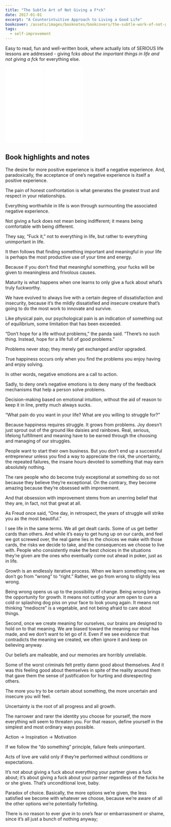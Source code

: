 ```yaml
---
title: "The Subtle Art of Not Giving a F*ck"
date: 2017-01-01
excerpt: "A Counterintuitive Approach to Living a Good Life"
bookcover: /assets/images/booknotes/bookcovers/the-subtle-work-of-not-giving-a-f--k.jpg
tags:
  - self-improvement
---
```


Easy to read, fun and well-written book, where actually lots of SERIOUS life lessons are addressed - giving f*cks 
about the important things in life and not giving a f*ck for everything else.

<iframe style="width:120px;height:240px;" marginwidth="0" marginheight="0" scrolling="no" frameborder="0" src="//ws-na.amazon-adsystem.com/widgets/q?ServiceVersion=20070822&OneJS=1&Operation=GetAdHtml&MarketPlace=US&source=ac&ref=qf_sp_asin_til&ad_type=product_link&tracking_id=adrianmatei.me-20&marketplace=amazon&region=US&placement=B019MMUA8S&asins=B019MMUA8S&linkId=9d59b4af671349eaec1474441d3005cf&show_border=true&link_opens_in_new_window=true&price_color=333333&title_color=0066c0&bg_color=ffffff">
     </iframe>
<iframe style="width:120px;height:240px;" marginwidth="0" marginheight="0" scrolling="no" frameborder="0" src="//ws-eu.amazon-adsystem.com/widgets/q?ServiceVersion=20070822&OneJS=1&Operation=GetAdHtml&MarketPlace=DE&source=ac&ref=qf_sp_asin_til&ad_type=product_link&tracking_id=adrianmatei.me-21&marketplace=amazon&region=DE&placement=B019MMUA8S&asins=B019MMUA8S&linkId=1ddb6bfaab0e1b2f2f47ce3812b45309&show_border=true&link_opens_in_new_window=true&price_color=333333&title_color=0066c0&bg_color=ffffff">
    </iframe>     
 
## Book highlights and notes

The desire for more positive experience is itself a negative experience. And, paradoxically, the acceptance of one’s negative experience is itself a positive experience.

The pain of honest confrontation is what generates the greatest trust and respect in your relationships.
                
Everything worthwhile in life is won through surmounting the associated negative experience.
                
Not giving a fuck does not mean being indifferent; it means being comfortable with being different.
                
They say, “Fuck it,” not to everything in life, but rather to everything unimportant in life.
                
It then follows that finding something important and meaningful in your life is perhaps the most productive use of your time and energy.
                
Because if you don’t find that meaningful something, your fucks will be given to meaningless and frivolous causes.
                
Maturity is what happens when one learns to only give a fuck about what’s truly fuckworthy.
                
We have evolved to always live with a certain degree of dissatisfaction and insecurity,
 because it’s the mildly dissatisfied and insecure creature that’s going to do the most work to innovate and survive.
                
Like physical pain, our psychological pain is an indication of something out of equilibrium, some limitation that has been exceeded.

<span class="highlight-yellow">“Don’t hope for a life without problems,” the panda said. “There’s no such thing. Instead, hope for a life full of good problems.”</span>
                
Problems never stop; they merely get exchanged and/or upgraded.
                
True happiness occurs only when you find the problems you enjoy having and enjoy solving.
                
In other words, negative emotions are a call to action.
                
Sadly, to deny one’s negative emotions is to deny many of the feedback mechanisms that help a person solve problems.
                
Decision-making based on emotional intuition, without the aid of reason to keep it in line, pretty much always sucks.
                
“What pain do you want in your life? What are you willing to struggle for?”
                
Because happiness requires struggle. It grows from problems. Joy doesn’t just sprout out of the ground like daisies and rainbows.
 Real, serious, lifelong fulfillment and meaning have to be earned through the choosing and managing of our struggles.
                
People want to start their own business. But you don’t end up a successful entrepreneur unless you find a way to appreciate the risk,
 the uncertainty, the repeated failures, the insane hours devoted to something that may earn absolutely nothing.
                
The rare people who do become truly exceptional at something do so not because they believe they’re exceptional.
 On the contrary, they become amazing because they’re obsessed with improvement.
                
And that obsession with improvement stems from an unerring belief that they are, in fact, not that great at all.
                
As Freud once said, “One day, in retrospect, the years of struggle will strike you as the most beautiful.”
                
I see life in the same terms. We all get dealt cards. Some of us get better cards than others. 
And while it’s easy to get hung up on our cards, and feel we got screwed over,
 the real game lies in the choices we make with those cards, the risks we decide to take, and the consequences we choose to live with.
  People who consistently make the best choices in the situations they’re given are the ones who eventually come out ahead in poker, just as in life.
                
Growth is an endlessly iterative process. When we learn something new, we don’t go from “wrong” to “right.”
 Rather, we go from wrong to slightly less wrong. 
                
Being wrong opens us up to the possibility of change. Being wrong brings the opportunity for growth.
 It means not cutting your arm open to cure a cold or splashing dog piss on your face to look young again.
  It means not thinking “mediocre” is a vegetable, and not being afraid to care about things.
                
Second, once we create meaning for ourselves, our brains are designed to hold on to that meaning.
 We are biased toward the meaning our mind has made, and we don’t want to let go of it.
  Even if we see evidence that contradicts the meaning we created, we often ignore it and keep on believing anyway.
                
Our beliefs are malleable, and our memories are horribly unreliable.
                
Some of the worst criminals felt pretty damn good about themselves. And it was this feeling good about themselves
 in spite of the reality around them that gave them the sense of justification for hurting and disrespecting others.
                
The more you try to be certain about something, the more uncertain and insecure you will feel.
                
Uncertainty is the root of all progress and all growth.
                
The narrower and rarer the identity you choose for yourself, the more everything will seem to threaten you.
 For that reason, define yourself in the simplest and most ordinary ways possible.
                
Action → Inspiration → Motivation
                
If we follow the “do something” principle, failure feels unimportant.
                
Acts of love are valid only if they’re performed without conditions or expectations.
                
It’s not about giving a fuck about everything your partner gives a fuck about; it’s about giving a fuck about your partner regardless of the fucks he or she gives.
 That’s unconditional love, baby.
                
Paradox of choice. Basically, the more options we’re given, the less satisfied we become with whatever we choose,
 because we’re aware of all the other options we’re potentially forfeiting.
                
There is no reason to ever give in to one’s fear or embarrassment or shame, since it’s all just a bunch of nothing anyway;

